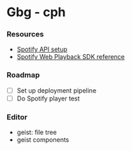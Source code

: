 # Gbg - cph

### Resources

- [Spotify API setup](https://developer.spotify.com/documentation/web-playback-sdk/guide/)
- [Spotify Web Playback SDK reference](https://developer.spotify.com/documentation/web-playback-sdk/reference/)

### Roadmap

- [ ] Set up deployment pipeline
- [ ] Do Spotify player test

### Editor

- geist: file tree
- geist components
